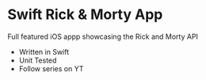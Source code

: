 # Swift Rick & Morty App

Full featured iOS appp showcasing the Rick and Morty API

- Written in Swift
- Unit Tested
- Follow series on YT
